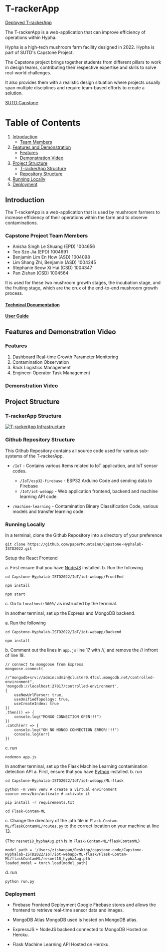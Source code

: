 # T-rackerApp

[Deployed T-rackerApp](https://iot-webapp-28f3a.web.app/)

The T-rackerApp is a web-application that can improve efficiency of operations within Hypha.

Hypha is a high-tech mushroom farm facility designed in 2022. Hypha is part of SUTD's Capstone Project. 

The Capstone project brings together students from different pillars to work in design teams, contributing their respective expertise and skills to solve real-world challenges.

It also provides them with a realistic design situation where projects usually span multiple disciplines and require team-based efforts to create a solution.

[SUTD Capstone](https://sutd.edu.sg/Capstone)

# Table of Contents
1. [Introduction](#introduction)
    * [Team Members](#team)
3. [Features and Demonstration](#features-and-demo)
    * [Features](#features)
    * [Demonstration Video](#demo-video)
4. [Project Structure](#proj-structure)
    * [T-rackerApp Structure](#trackerapp-structure)
    * [Repository Structure](#gitub-structure)
6. [Running Locally](#local)
7. [Deployment](#deploy)


## Introduction <a name="introduction"></a>
The T-rackerApp is a web-application that is used by mushroom farmers to increase efficiency of their operations within the farm and to observe contaminations.


### Capstone Project Team Members<a name="team"></a>
* Anisha Singh Le Shuang (EPD) 1004656
* Teo Sze Jia (EPD) 1004691
* Benjamin Lim En How (ASD) 1004098
* Lim Shang Zhi, Benjamin (ASD) 1004245
* Stephanie Seow Xi Hui (CSD) 1004347
* Pan Zishan (CSD) 1004564

It is used for these two mushroom growth stages, the incubation stage, and the fruiting stage, which are the crux of the end-to-end mushroom growth process.

#### [Technical Documentation](https://docs.google.com/document/d/1bp3JN2mwAVIE5qnYJ_XPm3Lm5joN__wfxMt7xaWsARk/edit?usp=sharing)

#### [User Guide](https://docs.google.com/document/d/1JVcStmPJS-rqQn4QfGiUEFJt1uvWqL7TmXm4HrD_0Cw/edit?usp=sharing)

## Features and Demonstration Video <a name="features-and-demo"></a>

### Features <a name="features"></a>
1. Dashboard Real-time Growth Parameter Monitoring
2. Contamination Observation
4. Rack Logistics Management
5. Engineer-Operator Task Management

### Demonstration Video <a name="demo-video"></a>

## Project Structure <a name="proj-structure"></a>
### T-rackerApp Structure <a name="trackerapp-structure"></a>

[![T-rackerApp Infrastructure](https://i.imgur.com/B6nsVbd.png)](https://imgur.com/B6nsVbd)

### Github Repository Structure <a name="gitub-structure"></a>
This Github Repository contains all source code used for various sub-systems of the T-rackerApp. 
* `/IoT` - Contains various Items related to IoT application, and IoT sensor codes.
    * `/IoT/esp32-firebase` - ESP32 Arduino Code and sending data to Firebase
    * `/IoT/iot-webapp` - Web application frontend, backend and machine learning API code.
    
    
* `/machine-learning` - Contamination Binary Classification Code, various models and transfer learning code.


### Running Locally <a name="local"></a>
In a terminal, clone the Github Repository into a directory of your preference
```
git clone https://github.com/paperMountainn/Capstone-Hyphalab-ISTD2022.git
```
Setup the React Frontend

a. First ensure that you have [NodeJS](https://nodejs.org/en/) installed. 
b. Run the following
```
cd Capstone-Hyphalab-ISTD2022/IoT/iot-webapp/FrontEnd

npm install

npm start
```
c. Go to `localhost:3000/` as instructed by the terminal.

In another terminal, set up the Express and MongoDB backend.

a. Run the following
```
cd Capstone-Hyphalab-ISTD2022/IoT/iot-webapp/Backend

npm install
```
b. Comment out the lines in `app.js` line 17 with //, and remove the // infront of line 18.
```
// connect to mongoose from Express
mongoose.connect(
    //"mongodb+srv://admin:admin@cluster0.4fcsl.mongodb.net/controlled-environment",
'mongodb://localhost:27017/controlled-environment', 
{ 
    useNewUrlParser: true, 
    useUnifiedTopology: true,
    useCreateIndex: true 
})
.then(() => {
    console.log("MONGO CONNECTION OPEN!!!")
})
.catch(err => {
    console.log("OH NO MONGO CONNECTION ERROR!!!!")
    console.log(err)
})
```
c. run
```
nodemon app.js
```

In another terminal, set up the Flask Machine Learning contamination detection API
a. First, ensure that you have [Python](https://www.python.org/)  installed. 
b. run 
```
cd Capstone-Hyphalab-ISTD2022/IoT/iot-webapp/ML-flask

python -m venv venv # create a virtual environment
source venv/bin/activate # activate it

pip install -r requirements.txt

cd Flask-Contam-ML

```
c. Change the directory of the .pth file in `Flask-Contam-ML/flaskContamML/routes.py` to the correct location on your machine at line 13. 

(The `resnet18_hyphaAug.pth` is in `Flask-Contam-ML/flaskContamML`)
```
model_path = '/Users/zishanpan/Desktop/capstone-code/Capstone-Hyphalab-ISTD2022/IoT/iot-webapp/ML-flask/Flask-Contam-ML/flaskContamML/resnet18_hyphaAug.pth'
loaded_model = torch.load(model_path)
```
d. run
```
python run.py
```

### Deployment  <a name="deploy"></a>
* Firebase Frontend Deployment
Google Firebase stores and allows the frontend to retrieve real-time sensor data and images.


* MongoDB Atlas
MongoDB used is hosted on MongoDB atlas.

* ExpressJS + NodeJS backend connected to MongoDB
Hosted on Heroku.

* Flask Machine Learning API
Hosted on Heroku.





